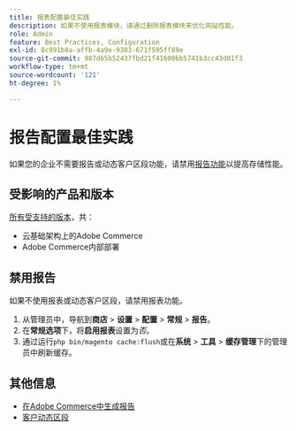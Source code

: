 ```yaml
---
title: 报表配置最佳实践
description: 如果不使用报表模块，请通过删除报表模块来优化网站性能。
role: Admin
feature: Best Practices, Configuration
exl-id: 8c991b8a-affb-4a9e-9383-671f595ff89e
source-git-commit: 987d65b52437fbd21f41600bb5741b3cc43d01f3
workflow-type: tm+mt
source-wordcount: '121'
ht-degree: 1%

---
```


# 报告配置最佳实践

如果您的企业不需要报告或动态客户区段功能，请禁用[报告功能](https://experienceleague.adobe.com/zh-hans/docs/commerce-admin/config/general/reports)以提高存储性能。

## 受影响的产品和版本

[所有受支持的版本](../../../release/versions.md)，共：

- 云基础架构上的Adobe Commerce
- Adobe Commerce内部部署

## 禁用报告

如果不使用报表或动态客户区段，请禁用报表功能。

1. 从管理员中，导航到&#x200B;**商店** > **设置** > **配置** > **常规** > **报告**。
1. 在&#x200B;**常规选项**&#x200B;下，将&#x200B;**启用报表**&#x200B;设置为&#x200B;*否*。
1. 通过运行`php bin/magento cache:flush`或在&#x200B;**系统** > **工具** > **缓存管理**&#x200B;下的管理员中刷新缓存。

## 其他信息

- [在Adobe Commerce中生成报告](https://experienceleague.adobe.com/zh-hans/docs/commerce-admin/start/reporting/reports-menu)
- [客户动态区段](https://experienceleague.adobe.com/zh-hans/docs/commerce-admin/customers/segments/customer-segments)
